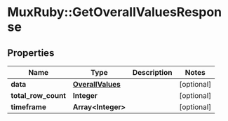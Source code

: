 # MuxRuby::GetOverallValuesResponse

## Properties
Name | Type | Description | Notes
------------ | ------------- | ------------- | -------------
**data** | [**OverallValues**](OverallValues.md) |  | [optional] 
**total_row_count** | **Integer** |  | [optional] 
**timeframe** | **Array&lt;Integer&gt;** |  | [optional] 


